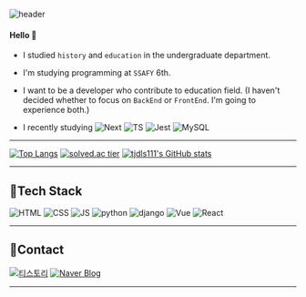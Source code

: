 ![header](https://capsule-render.vercel.app/api?type=rounded&color=gradient&height=100&section=header&text=Seoin&fontSize=70&animation=scaleIn)

#### Hello 👋 
- I studied `history` and `education` in the undergraduate department. 


- I'm studying programming at `SSAFY` 6th.

- I want to be a developer who contribute to education field. (I haven't decided whether to focus on `BackEnd` or `FrontEnd`. I'm going to experience both.)


- I recently studying
![Next](https://img.shields.io/badge/Next-000000?style=flat-square&logo=Next.js&logoColor=white)
![TS](https://img.shields.io/badge/TypeScript-007acc?style=flat-square&logo=TypeScript&logoColor=white)
![Jest](https://img.shields.io/badge/Jest-C21325?style=flat-square&logo=Jest&logoColor=white)
![MySQL](https://img.shields.io/badge/MySQL-00758f?style=flat-square&logo=MySQL&logoColor=white)

***
[![Top Langs](https://github-readme-stats.vercel.app/api/top-langs/?username=tjdls111&langs_count=10&layout=compact)](https://github.com/jogilsang/tjdls111)﻿
[![solved.ac tier](http://mazassumnida.wtf/api/generate_badge?boj=tjdls111)](https://solved.ac/tjdls111)
[![tjdls111's GitHub stats](https://github-readme-stats.vercel.app/api?username=tjdls111)](https://github.com/anuraghazra/github-readme-stats) 

      
***
## 🍊Tech Stack
 ![HTML](https://img.shields.io/badge/HTML-E34F26?style=flat-square&logo=HTML5&logoColor=white) 
 ![CSS](https://img.shields.io/badge/CSS-1572B6?style=flat-square&logo=CSS3&logoColor=white) 
 ![JS](https://img.shields.io/badge/JavaScript-F7DF1E?style=flat-square&logo=JavaScript&logoColor=white)
 ![python](https://img.shields.io/badge/Python-3776AB?style=flat-square&logo=python&logoColor=white)
 ![django](https://img.shields.io/badge/django-092E20?style=flat-square&logo=django&logoColor=white)
 ![Vue](https://img.shields.io/badge/Vue-41b883?style=flat-square&logo=Vue.js&logoColor=white)
 ![React](https://img.shields.io/badge/React-60d9fb?style=flat-square&logo=React&logoColor=white)
   
***
## 🍒Contact

  [![티스토리](https://img.shields.io/badge/Tistory-ff6000?style=flat-square&logo=istory&link=https://dalseoin.tistory.com/)](https://dalseoin.tistory.com/)
  [![Naver Blog](https://img.shields.io/badge/NaverBlog-03C75A?style=flat-square&logo=naver&logoColor=white&link=https://blog.naver.com/tjdls111)](https://blog.naver.com/tjdls111)
  
***
 
